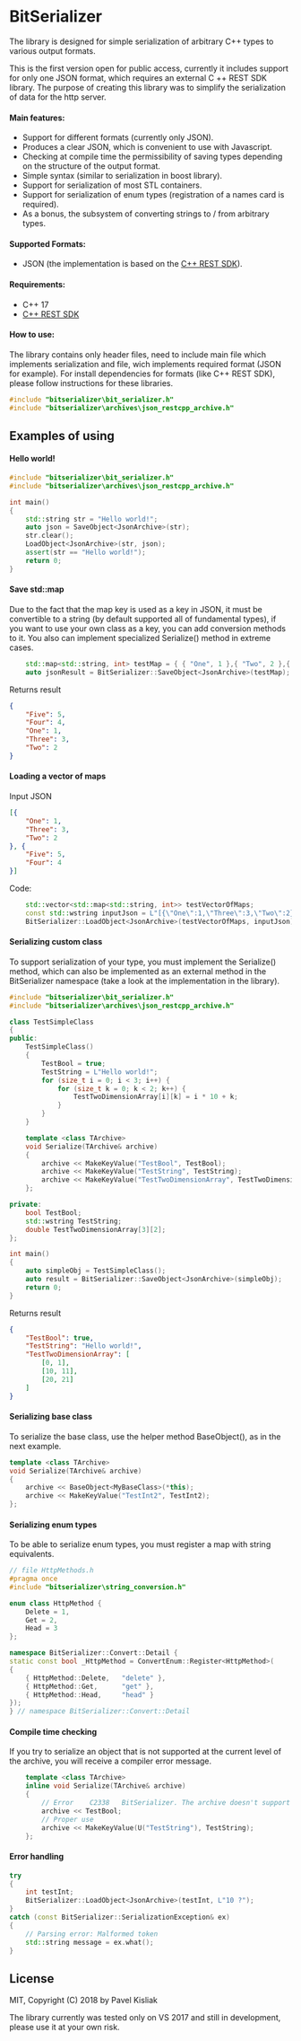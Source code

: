 # BitSerializer

The library is designed for simple serialization of arbitrary C++ types to various output formats.

This is the first version open for public access, currently it includes support for only one JSON format, which requires an external C ++ REST SDK library. The purpose of creating this library was to simplify the serialization of data for the http server. 

#### Main features:
  - Support for different formats (currently only JSON).
  - Produces a clear JSON, which is convenient to use with Javascript.
  - Checking at compile time the permissibility of saving types depending on the structure of the output format.
  - Simple syntax (similar to serialization in boost library).
  - Support for serialization of most STL containers.
  - Support for serialization of enum types (registration of a names card is required).
  - As a bonus, the subsystem of converting strings to / from arbitrary types.

#### Supported Formats:
  - JSON (the implementation is based on the [C++ REST SDK](https://github.com/Microsoft/cpprestsdk)).

#### Requirements:
  - C++ 17
  - [C++ REST SDK](https://github.com/Microsoft/cpprestsdk)

#### How to use:
The library contains only header files, need to include main file which implements serialization and file, wich implements required format (JSON for example). For install dependencies for formats (like C++ REST SDK), please follow instructions for these libraries.
```cpp
#include "bitserializer\bit_serializer.h"
#include "bitserializer\archives\json_restcpp_archive.h"
```


## Examples of using

#### Hello world!
```cpp
#include "bitserializer\bit_serializer.h"
#include "bitserializer\archives\json_restcpp_archive.h"

int main()
{
	std::string str = "Hello world!";
	auto json = SaveObject<JsonArchive>(str);
	str.clear();
	LoadObject<JsonArchive>(str, json);
	assert(str == "Hello world!");
	return 0;
}
```

#### Save std::map
Due to the fact that the map key is used as a key in JSON, it must be convertible to a string (by default supported all of fundamental types), if you want to use your own class as a key, you can add conversion methods to it. You also can implement specialized Serialize() method in extreme cases.
```cpp
	std::map<std::string, int> testMap = { { "One", 1 },{ "Two", 2 },{ "Three", 3 },{ "Four", 4 },{ "Five", 5 } };
	auto jsonResult = BitSerializer::SaveObject<JsonArchive>(testMap);
```
Returns result
```json
{
	"Five": 5,
	"Four": 4,
	"One": 1,
	"Three": 3,
	"Two": 2
}
```
#### Loading a vector of maps
Input JSON
```json
[{
	"One": 1,
	"Three": 3,
	"Two": 2
}, {
	"Five": 5,
	"Four": 4
}]
```
Code:
```cpp
	std::vector<std::map<std::string, int>> testVectorOfMaps;
	const std::wstring inputJson = L"[{\"One\":1,\"Three\":3,\"Two\":2},{\"Five\":5,\"Four\":4}]";
	BitSerializer::LoadObject<JsonArchive>(testVectorOfMaps, inputJson);
```

#### Serializing custom class
To support serialization of your type, you must implement the Serialize() method, which can also be implemented as an external method in the BitSerializer namespace (take a look at the implementation in the library).
```cpp
#include "bitserializer\bit_serializer.h"
#include "bitserializer\archives\json_restcpp_archive.h"

class TestSimpleClass
{
public:
	TestSimpleClass()
	{
		TestBool = true;
		TestString = L"Hello world!";
		for (size_t i = 0; i < 3; i++) {
			for (size_t k = 0; k < 2; k++) {
				TestTwoDimensionArray[i][k] = i * 10 + k;
			}
		}
	}

	template <class TArchive>
	void Serialize(TArchive& archive)
	{
		archive << MakeKeyValue("TestBool", TestBool);
		archive << MakeKeyValue("TestString", TestString);
		archive << MakeKeyValue("TestTwoDimensionArray", TestTwoDimensionArray);
	};

private:
	bool TestBool;
	std::wstring TestString;
	double TestTwoDimensionArray[3][2];
};

int main()
{
	auto simpleObj = TestSimpleClass();
	auto result = BitSerializer::SaveObject<JsonArchive>(simpleObj);
    return 0;
}
```
Returns result
```json
{
	"TestBool": true,
	"TestString": "Hello world!",
	"TestTwoDimensionArray": [
		[0, 1],
		[10, 11],
		[20, 21]
	]
}
```

#### Serializing base class
To serialize the base class, use the helper method BaseObject(), as in the next example.
```cpp
template <class TArchive>
void Serialize(TArchive& archive)
{
	archive << BaseObject<MyBaseClass>(*this);
	archive << MakeKeyValue("TestInt2", TestInt2);
};
```

#### Serializing enum types
To be able to serialize enum types, you must register a map with string equivalents.
```cpp
// file HttpMethods.h
#pragma once
#include "bitserializer\string_conversion.h"

enum class HttpMethod {
	Delete = 1,
	Get = 2,
	Head = 3
};

namespace BitSerializer::Convert::Detail {
static const bool _HttpMethod = ConvertEnum::Register<HttpMethod>(
{
	{ HttpMethod::Delete,	"delete" },
	{ HttpMethod::Get,		"get" },
	{ HttpMethod::Head,		"head" }
});
} // namespace BitSerializer::Convert::Detail
```

#### Compile time checking
If you try to serialize an object that is not supported at the current level of the archive, you will receive a compiler error message.
```cpp
	template <class TArchive>
	inline void Serialize(TArchive& archive)
	{
	    // Error    C2338	BitSerializer. The archive doesn't support serialize fundamental type without key on this level.
	    archive << TestBool;
	    // Proper use
		archive << MakeKeyValue(U("TestString"), TestString);
	};
```

#### Error handling
```cpp
try
{
	int testInt;
	BitSerializer::LoadObject<JsonArchive>(testInt, L"10 ?");
}
catch (const BitSerializer::SerializationException& ex)
{
	// Parsing error: Malformed token
	std::string message = ex.what();
}
```

License
----
MIT, Copyright (C) 2018 by Pavel Kisliak

The library currently was tested only on VS 2017 and still in development, please use it at your own risk.

